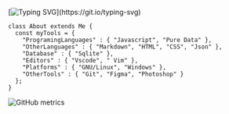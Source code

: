 [![Typing SVG](https://readme-typing-svg.demolab.com?font=Rubik+80s+Fade&size=30&pause=1000&color=16ACFF&width=435&height=100&lines=Hello+!;I'm+Bedirhan+Ugur.;I'm+a+Creative+Coder.)](https://git.io/typing-svg)

 

```
class About extends Me { 
  const myTools = {  
    "ProgramingLanguages" : { "Javascript", "Pure Data" },
    "OtherLanguages" : { "Markdown", "HTML", "CSS", "Json" },
    "Database" : { "Sqlite" },
    "Editors" : { "Vscode", " Vim" },
    "Platforms" : { "GNU/Linux", "Windows" },
    "OtherTools" : { "Git", "Figma", "Photoshop" }
  };
}
```
 
![GitHub metrics](https://metrics.lecoq.io/bedirxanugur)  


 
 

 
